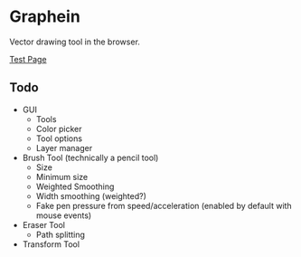 # Graphein
Vector drawing tool in the browser.

[Test Page](https://cpsdqs.github.io/graphein/test/index)

## Todo
- GUI
  + Tools
  + Color picker
  + Tool options
  + Layer manager
- Brush Tool (technically a pencil tool)
  + Size
  + Minimum size
  + Weighted Smoothing
  + Width smoothing (weighted?)
  + Fake pen pressure from speed/acceleration (enabled by default with mouse events)
- Eraser Tool
  + Path splitting
- Transform Tool

